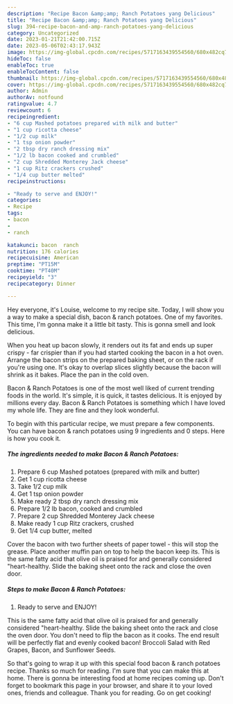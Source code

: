 ```yaml
---
description: "Recipe Bacon &amp;amp; Ranch Potatoes yang Delicious"
title: "Recipe Bacon &amp;amp; Ranch Potatoes yang Delicious"
slug: 394-recipe-bacon-and-amp-ranch-potatoes-yang-delicious
category: Uncategorized
date: 2023-01-21T21:42:00.715Z
date: 2023-05-06T02:43:17.943Z
image: https://img-global.cpcdn.com/recipes/5717163439554560/680x482cq70/bacon-ranch-potatoes-recipe-main-photo.jpg
hideToc: false
enableToc: true
enableTocContent: false
thumbnail: https://img-global.cpcdn.com/recipes/5717163439554560/680x482cq70/bacon-ranch-potatoes-recipe-main-photo.jpg
cover: https://img-global.cpcdn.com/recipes/5717163439554560/680x482cq70/bacon-ranch-potatoes-recipe-main-photo.jpg
author: Admin
authorAv: notfound
ratingvalue: 4.7
reviewcount: 6
recipeingredient:
- "6 cup Mashed potatoes prepared with milk and butter"
- "1 cup ricotta cheese"
- "1/2 cup milk"
- "1 tsp onion powder"
- "2 tbsp dry ranch dressing mix"
- "1/2 lb bacon cooked and crumbled"
- "2 cup Shredded Monterey Jack cheese"
- "1 cup Ritz crackers crushed"
- "1/4 cup butter melted"
recipeinstructions:

- "Ready to serve and ENJOY!"
categories:
- Recipe
tags:
- bacon
- 
- ranch

katakunci: bacon  ranch 
nutrition: 176 calories
recipecuisine: American
preptime: "PT15M"
cooktime: "PT40M"
recipeyield: "3"
recipecategory: Dinner

---
```



Hey everyone, it's Louise, welcome to my recipe site. Today, I will show you a way to make a special dish, bacon &amp; ranch potatoes. One of my favorites. This time, I'm gonna make it a little bit tasty. This is gonna smell and look delicious.

When you heat up bacon slowly, it renders out its fat and ends up super crispy - far crispier than if you had started cooking the bacon in a hot oven. Arrange the bacon strips on the prepared baking sheet, or on the rack if you&#39;re using one. It&#39;s okay to overlap slices slightly because the bacon will shrink as it bakes. Place the pan in the cold oven.

Bacon &amp; Ranch Potatoes is one of the most well liked of current trending foods in the world. It's simple, it is quick, it tastes delicious. It is enjoyed by millions every day. Bacon &amp; Ranch Potatoes is something which I have loved my whole life. They are fine and they look wonderful.


To begin with this particular recipe, we must prepare a few components. You can have bacon &amp; ranch potatoes using 9 ingredients and 0 steps. Here is how you cook it.

<!--inarticleads1-->

##### The ingredients needed to make Bacon &amp; Ranch Potatoes:

1. Prepare 6 cup Mashed potatoes (prepared with milk and butter)
1. Get 1 cup ricotta cheese
1. Take 1/2 cup milk
1. Get 1 tsp onion powder
1. Make ready 2 tbsp dry ranch dressing mix
1. Prepare 1/2 lb bacon, cooked and crumbled
1. Prepare 2 cup Shredded Monterey Jack cheese
1. Make ready 1 cup Ritz crackers, crushed
1. Get 1/4 cup butter, melted


Cover the bacon with two further sheets of paper towel - this will stop the grease. Place another muffin pan on top to help the bacon keep its. This is the same fatty acid that olive oil is praised for and generally considered &#34;heart-healthy. Slide the baking sheet onto the rack and close the oven door. 

<!--inarticleads2-->

##### Steps to make Bacon &amp; Ranch Potatoes:


1. Ready to serve and ENJOY!

This is the same fatty acid that olive oil is praised for and generally considered &#34;heart-healthy. Slide the baking sheet onto the rack and close the oven door. You don&#39;t need to flip the bacon as it cooks. The end result will be perfectly flat and evenly cooked bacon! Broccoli Salad with Red Grapes, Bacon, and Sunflower Seeds. 

So that's going to wrap it up with this special food bacon &amp; ranch potatoes recipe. Thanks so much for reading. I'm sure that you can make this at home. There is gonna be interesting food at home recipes coming up. Don't forget to bookmark this page in your browser, and share it to your loved ones, friends and colleague. Thank you for reading. Go on get cooking!
